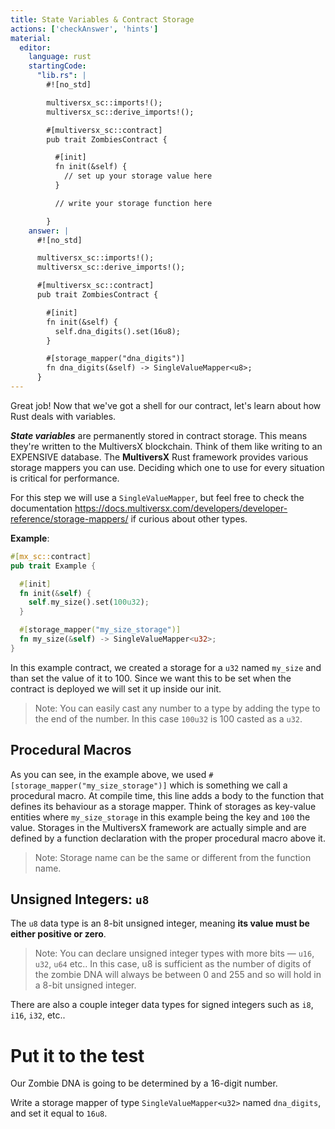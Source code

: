 ```yaml
---
title: State Variables & Contract Storage
actions: ['checkAnswer', 'hints']
material:
  editor:
    language: rust
    startingCode:
      "lib.rs": |
        #![no_std]

        multiversx_sc::imports!();
        multiversx_sc::derive_imports!();

        #[multiversx_sc::contract]
        pub trait ZombiesContract {

          #[init]
          fn init(&self) {
            // set up your storage value here
          }

          // write your storage function here

        }      
    answer: |
      #![no_std]

      multiversx_sc::imports!();
      multiversx_sc::derive_imports!();

      #[multiversx_sc::contract]
      pub trait ZombiesContract {

        #[init]
        fn init(&self) {
          self.dna_digits().set(16u8);
        }

        #[storage_mapper("dna_digits")]
        fn dna_digits(&self) -> SingleValueMapper<u8>;
      }
---
```


Great job! Now that we've got a shell for our contract, let's learn about how Rust deals with variables.

**_State variables_** are permanently stored in contract storage. This means they're written to the MultiversX blockchain. Think of them like writing to an EXPENSIVE database. The **MultiversX** Rust framework provides various storage mappers you can use. Deciding which one to use for every situation is critical for performance.

For this step we will use a `SingleValueMapper`, but feel free to check the documentation https://docs.multiversx.com/developers/developer-reference/storage-mappers/ if curious about other types. 

**Example**:
```rust
#[mx_sc::contract]
pub trait Example {

  #[init]
  fn init(&self) {
    self.my_size().set(100u32);
  }

  #[storage_mapper("my_size_storage")]
  fn my_size(&self) -> SingleValueMapper<u32>;
}
```

In this example contract, we created a storage for a `u32` named `my_size` and than set the value of it to 100. Since we want this to be set when the contract is deployed we will set it up inside our init.

> Note: You can easily cast any number to a type by adding the type to the end of the number. In this case `100u32` is 100 casted as a `u32`.


## Procedural Macros

As you can see, in the example above, we used `#[storage_mapper("my_size_storage")]` which is something we call a procedural macro. At compile time, this line adds a body to the function that defines its behaviour as a storage mapper. Think of storages as key-value entities where `my_size_storage` in this example being the key and `100` the value. Storages in the MultiversX framework are actually simple and are defined by a function declaration with the proper procedural macro above it.

> Note: Storage name can be the same or different from the function name.

## Unsigned Integers: `u8`

The `u8` data type is an 8-bit unsigned integer, meaning **its value must be either positive or zero**. 

> Note: You can declare unsigned integer types with more bits — `u16`, `u32`, `u64` etc.. In this case, u8 is sufficient as the number of digits of the zombie DNA will always be between 0 and 255 and so will hold in a 8-bit unsigned integer.

There are also a couple integer data types for signed integers such as `i8`, `i16`, `i32`, etc..

# Put it to the test

Our Zombie DNA is going to be determined by a 16-digit number.

Write a storage mapper of type `SingleValueMapper<u32>` named `dna_digits`, and set it equal to `16u8`.
